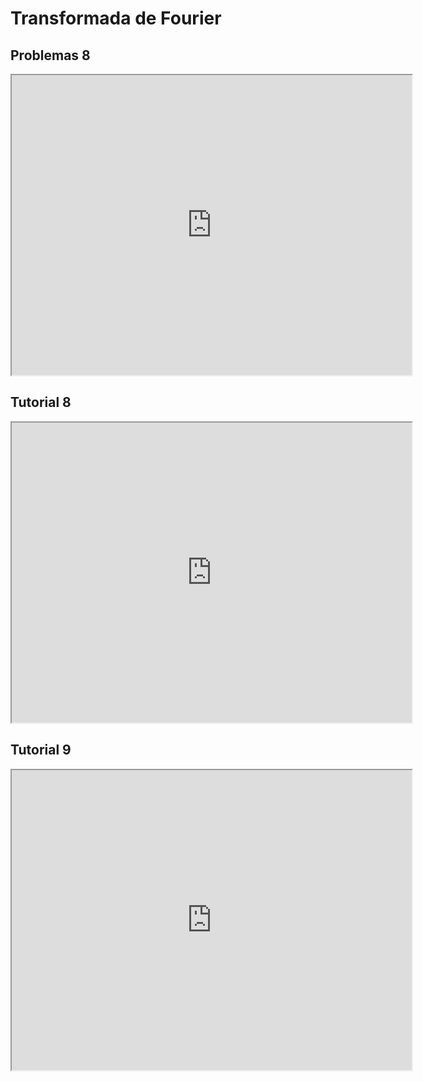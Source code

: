 # Transformada de Fourier

## Problemas 8

<iframe src="https://drive.google.com/file/d/1V1i-lKdd7XXmKTvmNZHW7-NM5eGH4nqX/preview" width="640" height="480" allow="autoplay"></iframe>

## Tutorial 8

<iframe src="https://drive.google.com/file/d/1rws7dLEJoxgHRDRFYhYxItj192eaz0ul/preview" width="640" height="480" allow="autoplay"></iframe>

## Tutorial 9

<iframe src="https://drive.google.com/file/d/1XbcZmgZzafJacZ7iajjyEeUOJ1xRfDfY/preview" width="640" height="480" allow="autoplay"></iframe>

